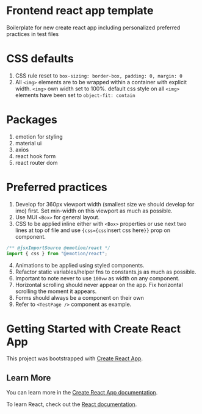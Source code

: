 # Frontend react app template

Boilerplate for new create react app including personalized preferred practices in test files

# CSS defaults

1. CSS rule reset to `box-sizing: border-box, padding: 0, margin: 0`
2. All `<img>` elements are to be wrapped within a container with explicit width. `<img>` own width set to 100%. default css style on all `<img>` elements have been set to `object-fit: contain`

# Packages

1. emotion for styling
2. material ui
3. axios
4. react hook form
5. react router dom

# Preferred practices

1. Develop for 360px viewport width (smallest size we should develop for imo) first. Set min-width on this viewport as much as possible.
2. Use MUI `<Box>` for general layout.
3. CSS to be applied inline either with `<Box>` properties or
   use next two lines at top of file and use `{css={css`insert css here`}}` prop on component.

```javascript
/** @jsxImportSource @emotion/react */
import { css } from "@emotion/react";
```

4. Animations to be applied using styled components.
5. Refactor static variables/helper fns to constants.js as much as possible.
6. Important to note never to use `100vw` as width on any component.
7. Horizontal scrolling should never appear on the app. Fix horizontal scrolling the moment it appears.
8. Forms should always be a component on their own
9. Refer to `<TestPage />` component as example.

# Getting Started with Create React App

This project was bootstrapped with [Create React App](https://github.com/facebook/create-react-app).

## Learn More

You can learn more in the [Create React App documentation](https://facebook.github.io/create-react-app/docs/getting-started).

To learn React, check out the [React documentation](https://reactjs.org/).
